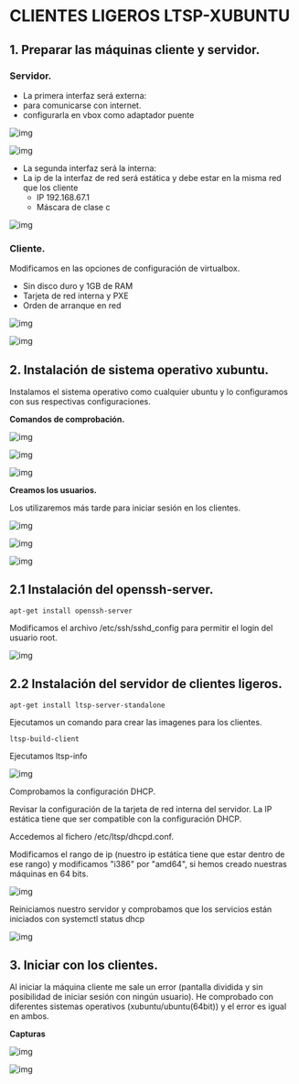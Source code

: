 # CLIENTES LIGEROS LTSP-XUBUNTU
## 1. Preparar las máquinas cliente y servidor.

### Servidor.
- La primera interfaz será externa:
 - para comunicarse con internet.
 - configurarla en vbox como adaptador puente


 ![img](./imagenes/confserverxubuntu.png)

 ![img](./imagenes/ubuntuserverconf.png)

 - La segunda interfaz será la interna:
  - La ip de la interfaz de red será estática y debe estar en la misma red que los cliente
    - IP 192.168.67.1
    - Máscara de clase c

![img](./imagenes/xubuntuconf.png)

### Cliente.

Modificamos en las opciones de configuración de virtualbox.

- Sin disco duro y 1GB de RAM
- Tarjeta de red interna y PXE
- Orden de arranque en red

![img](./imagenes/clientexubuntu.png)

![img](./imagenes/clientesconf.png)

## 2. Instalación de sistema operativo xubuntu.

Instalamos el sistema operativo como cualquier ubuntu y lo configuramos con sus respectivas configuraciones.

**Comandos de comprobación.**

![img](./imagenes/comprobacioncomandos.png)

![img](./imagenes/route-n-xubuntu.png)


![img](./imagenes/comprobarcomandos2.png)

**Creamos los usuarios.**

Los utilizaremos más tarde para iniciar sesión en los clientes.

![img](./imagenes/crearusuario1.png)

![img](./imagenes/crearusuario2.png)

![img](./imagenes/crearusuario3.png)

## 2.1 Instalación del openssh-server.

    apt-get install openssh-server

Modificamos el archivo /etc/ssh/sshd_config para permitir el login del usuario root.

![img](./imagenes/ssh1.png)

## 2.2 Instalación del servidor de clientes ligeros.

    apt-get install ltsp-server-standalone

Ejecutamos un comando para crear las imagenes para los clientes.

    ltsp-build-client

Ejecutamos ltsp-info

![img](./imagenes/ltsp-info.png)

Comprobamos la configuración DHCP.

Revisar la configuración de la tarjeta de red interna del servidor. La IP estática tiene que ser compatible con la configuración DHCP.

Accedemos al fichero /etc/ltsp/dhcpd.conf.

Modificamos el rango de ip (nuestro ip estática tiene que estar dentro de ese rango) y modificamos "i386" por "amd64", si hemos creado nuestras máquinas en 64 bits.

![img](./imagenes/configuraciondhcp2.png)

Reiniciamos nuestro servidor y comprobamos que los servicios están iniciados con systemctl status dhcp

![img](./imagenes/xubuntu1.png)

## 3. Iniciar con los clientes.

Al iniciar la máquina cliente me sale un error (pantalla dividida y sin posibilidad de iniciar sesión con ningún usuario). He comprobado con diferentes sistemas operativos (xubuntu/ubuntu(64bit)) y el error es igual en ambos.

**Capturas**

![img](./imagenes/resultadoxubuntu.png)

![img](./imagenes/resultadofinalubuntu.png)
